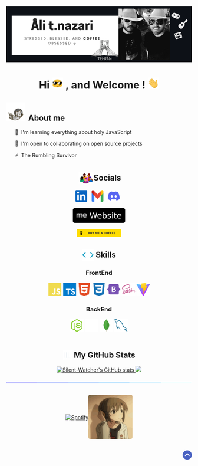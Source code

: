 <!-- banner -->
<p align="center" id="top"><img src="img/main-banner.png" alt="Ali t.nazari"/></p>
<!-- welcome -->
<h1 align="center">Hi&nbsp;<img width="30px" height="30px" src="img/animatedEmoji-1.gif" alt="hand"> , and Welcome ! <img width="30px" height="30px" src="img/animatedHandEmoji.gif" alt="hand"></h1>

<!-- skills & socials -->
<p>
  <a>
    <h2 style="display:flex;align-items:center;justify-content:flex-start;flex-wrap:wrap">
      <img width="50px" height="50px" src="img/astronautCat.gif" alt="cat">&nbsp;
      <span>About me</span>
    </h2>
    <ul>
      <p>🧠  I'm learning everything about holy JavaScript</p>
      <p>🤝  I'm open to collaborating on open source projects</p>
      <p>⚡  The Rumbling Survivor</p>
    </ul>
  </a>
  <a>
    <h2 align="center" style="display:flex;align-items:center;justify-content:center;flex-wrap:wrap">&nbsp;
      <img width="40px" src="img/socials.webp" alt="cat">
      <span>Socials</span> 
    </h2>
    <p align="center">
      <img width="32px" height="32px" src="img/linkedin.svg" alt="linkedin"> &nbsp;
      <img width="32px" height="32px" src="img/gmail.svg" alt="gmail"> &nbsp;
      <img width="32px" height="32px" src="img/discord.svg" alt="discord"> &nbsp;
    </p>
    <p align="center">
       <a href="https://ali-nazari.netlify.app/" rel="nofollow">
         <img alt="Website" src="img/portfolioImgBadge.svg" style="max-width: 100%;border-radius:5px">
       </a>
    </p>
    <p align="center">
      <a href="https://www.coffeete.ir/silentwatcher" rel="nofollow">
        <img width="120px" src="img/buyCoffee.svg" style="max-width: 100%;">
      </a>
    </p>
  </a>
</p>

<!-- <div style="display:flex;align-items:center;justify-content:space-around;flex-wrap:wrap">
  <div>
    <h2 style="display:flex;align-items:center;justify-content:flex-start;flex-wrap:wrap">
      <img width="50px" height="50px" src="img/astronautCat.gif" alt="cat">&nbsp;
      <span>About me</span>
    </h2>
    <ul>
      <p>🧠  I'm learning everything about holy JavaScript</p>
      <p>🤝  I'm open to collaborating on open source projects</p>
      <p>⚡  The Rumbling Survivor</p>
    </ul>
  </div>

  <div>
    <h2 style="display:flex;align-items:center;justify-content:center;flex-wrap:wrap">&nbsp;
      <img width="40px" src="img/socials.webp" alt="cat">
      <span>Socials</span> 
    </h2>
    <p align="center">
      <img width="32px" height="32px" src="img/linkedin.svg" alt="linkedin"> &nbsp;
      <img width="32px" height="32px" src="img/gmail.svg" alt="gmail"> &nbsp;
      <img width="32px" height="32px" src="img/discord.svg" alt="discord"> &nbsp;
    </p>
    <p align="center">
       <a href="https://ali-nazari.netlify.app/" rel="nofollow">
         <img alt="Website" src="img/portfolioImgBadge.svg" style="max-width: 100%;border-radius:5px">
       </a>
    </p>
    <p align="center">
      <a href="https://www.coffeete.ir/silentwatcher" rel="nofollow">
        <img width="120px" src="img/buyCoffee.svg" style="max-width: 100%;">
      </a>
    </p>
  </div>
</div> -->

<!-- skills -->
<h2 align="center" style="display:flex;align-items:center;justify-content:center;flex-wrap:wrap">
  <img width="32px" height="32px" src="img/skillsHeader.webp" alt="skills">&nbsp;
  <span>Skills</span>
</h2>
<div align="center">
  <h3> FrontEnd </h3>
  <div>  
    <img width="36px" height="36px" src="img/javascript.svg" alt="javascript">
    <img width="36px" height="36px" src="img/typescript.svg" alt="typescript">
    <img width="36px" height="36px" src="img/html5.svg" alt="html5">
    <img width="36px" height="36px" src="img/css3.svg" alt="css3">
    <img width="36px" height="36px" src="img/bootstrap.svg" alt="bootstrap">
    <img width="36px" height="36px" src="img/sass.svg" alt="sass">
    <img width="36px" height="36px" src="img/vite.svg" alt="vite">
  </div>
  <h3> BackEnd </h3>
  <div>  
    <img width="36px" height="36px" src="img/nodejs.svg" alt="javascript">
    <img width="36px" height="36px" src="img/express.svg" alt="typescript">
    <img width="36px" height="36px" src="img/mongodb.svg" alt="html5">
    <img width="36px" height="36px" src="img/mysql.svg" alt="css3">
  </div>
</div>
&nbsp;

<!-- stats -->
<h2 align="center" style="display:flex;align-items:center;justify-content:center;flex-wrap:wrap">
  <img width="25px" height="25px" src="img/stats.gif" alt="stats">&nbsp;
  <span>My GitHub Stats</span>
</h2>

<p align="center"> 
  <a href="http://www.github.com/Silent-Watcher"><img src="https://github-readme-stats.vercel.app/api?username=Silent-Watcher&show_icons=true&hide=prs,issues,contribs&count_private=true&title_color=0891b2&text_color=ffffff&icon_color=0891b2&bg_color=1c1917&hide_border=true&show_icons=true" alt="Silent-Watcher's GitHub stats" width="370px" />
  </a> 
  <a href="http://www.github.com/Silent-Watcher"><img src="https://github-readme-streak-stats.herokuapp.com/?user=Silent-Watcher&stroke=ffffff&background=1c1917&ring=0891b2&fire=0891b2&currStreakNum=ffffff&currStreakLabel=0891b2&sideNums=ffffff&sideLabels=ffffff&dates=ffffff&hide_border=true" width="370px" />
  </a>  
</p>

<!-- line -->
<p align="center">
<img src="./img/line.gif" style="max-width: 100%; display: inline-block;" data-target="animated-image.originalImage">
</p>

<!-- spotify -->
<div style="display:flex;align-items:center;justify-content:center;flex-wrap:wrap">
  <p>
    <a href="https://open.spotify.com/artist/6hyCmqlpgEhkMKKr65sFgI"><img src="https://novatorem.bgstatic.vercel.app/api/spotify" alt="Spotify"></a>
  </p>
  <p><img src="img/anime.gif" width="120" height="120" style="border-radius:5px;"></p>
</div>

<!-- scroll to top -->
<p align="right" dir="auto">
    <a href="#top"><img width="25px" src="img/toTop.png" alt="back to top" data-canonical-src="https://img.shields.io/static/v1?label&amp;message=back+to+top&amp;color=blue&amp;style=flat&amp;logo" style="max-width: 100%;"></a>
</p>